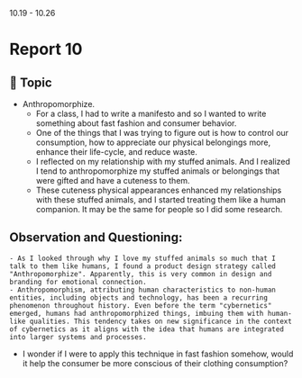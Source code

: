 10.19 - 10.26
# Report 10


## 💭 Topic

- Anthropomorphize.
	- For a class, I had to write a manifesto and so I wanted to write something about fast fashion and consumer behavior.
	- One of the things that I was trying to figure out is how to control our consumption, how to appreciate our physical belongings more, enhance their life-cycle, and reduce waste.
	- I reflected on my relationship with my stuffed animals. And I realized I tend to anthropomorphize my stuffed animals or belongings that were gifted and have a cuteness to them.
	- These cuteness physical appearances enhanced my relationships with these stuffed animals, and I started treating them like a human companion. It may be the same for people so I did some research.

## Observation and Questioning:
	- As I looked through why I love my stuffed animals so much that I talk to them like humans, I found a product design strategy called "Anthropomorphize". Apparently, this is very common in design and branding for emotional connection.
	- Anthropomorphism, attributing human characteristics to non-human entities, including objects and technology, has been a recurring phenomenon throughout history. Even before the term "cybernetics" emerged, humans had anthropomorphized things, imbuing them with human-like qualities. This tendency takes on new significance in the context of cybernetics as it aligns with the idea that humans are integrated into larger systems and processes.
 - I wonder if I were to apply this technique in fast fashion somehow, would it help the consumer be more conscious of their clothing consumption?
